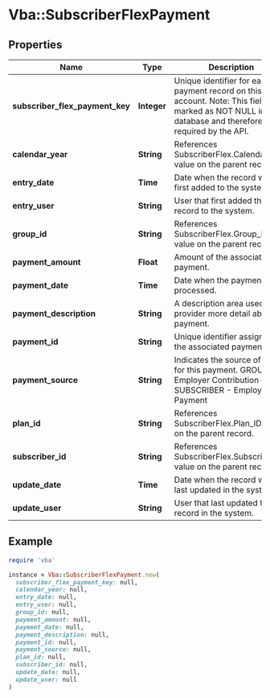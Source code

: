 # Vba::SubscriberFlexPayment

## Properties

| Name | Type | Description | Notes |
| ---- | ---- | ----------- | ----- |
| **subscriber_flex_payment_key** | **Integer** | Unique identifier for each payment record on this flex account. Note: This field is marked as NOT NULL in the database and therefore required by the API. |  |
| **calendar_year** | **String** | References SubscriberFlex.Calendar_Year value on the parent record. | [optional] |
| **entry_date** | **Time** | Date when the record was first added to the system. | [optional] |
| **entry_user** | **String** | User that first added the record to the system. | [optional] |
| **group_id** | **String** | References SubscriberFlex.Group_ID value on the parent record. | [optional] |
| **payment_amount** | **Float** | Amount of the associated payment. | [optional] |
| **payment_date** | **Time** | Date when the payment was processed. | [optional] |
| **payment_description** | **String** | A description area used to provider more detail about the payment. | [optional] |
| **payment_id** | **String** | Unique identifier assigned to the associated payment. | [optional] |
| **payment_source** | **String** | Indicates the source of funds for this payment. GROUP - Employer Contribution or SUBSCRIBER - Employee Payment | [optional] |
| **plan_id** | **String** | References SubscriberFlex.Plan_ID value on the parent record. | [optional] |
| **subscriber_id** | **String** | References SubscriberFlex.Subscriber_ID value on the parent record. | [optional] |
| **update_date** | **Time** | Date when the record was last updated in the system. | [optional] |
| **update_user** | **String** | User that last updated the record in the system. | [optional] |

## Example

```ruby
require 'vba'

instance = Vba::SubscriberFlexPayment.new(
  subscriber_flex_payment_key: null,
  calendar_year: null,
  entry_date: null,
  entry_user: null,
  group_id: null,
  payment_amount: null,
  payment_date: null,
  payment_description: null,
  payment_id: null,
  payment_source: null,
  plan_id: null,
  subscriber_id: null,
  update_date: null,
  update_user: null
)
```

